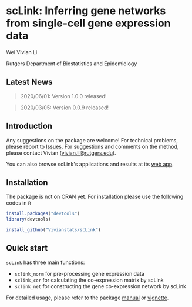 scLink: Inferring gene networks from single-cell gene expression data
================
Wei Vivian Li

Rutgers Department of Biostatistics and Epidemiology

<!-- README.md is generated from README.Rmd. Please edit that file -->
Latest News
-----------
> 2020/06/01: Version 1.0.0 released!

> 2020/03/05: Version 0.0.9 released!

Introduction
------------

Any suggestions on the package are welcome! For technical problems, please report to [Issues](https://github.com/Vivianstats/scLink/issues). For suggestions and comments on the method, please contact Vivian (<vivian.li@rutgers.edu>).

You can also browse scLink's applications and results at its [web app](https://rutgersbiostat.shinyapps.io/sclink/).

Installation
------------

The package is not on CRAN yet. For installation please use the following codes in `R`

``` r
install.packages("devtools")
library(devtools)

install_github("Vivianstats/scLink")
```

Quick start
-----------

`scLink` has three main functions:

-   `sclink_norm` for pre-processing gene expression data
-   `sclink_cor` for calculating the co-expression matrix by scLink
-   `sclink_net` for constructing the gene co-expression network by scLink

For detailed usage, please refer to the package [manual](https://github.com/Vivianstats/scLink/blob/master/inst/docs/) or [vignette](https://github.com/Vivianstats/scLink/blob/master/vignettes/).

